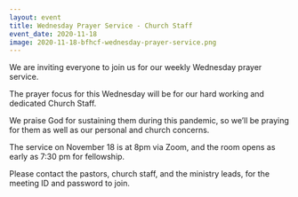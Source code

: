 ```yaml
---
layout: event
title: Wednesday Prayer Service - Church Staff
event_date: 2020-11-18
image: 2020-11-18-bfhcf-wednesday-prayer-service.png
---
```


We are inviting everyone to join us for our weekly Wednesday prayer service. 

The prayer focus for this Wednesday will be for our hard working and dedicated Church Staff. 

We praise God for sustaining them during this pandemic, so we’ll be praying for them as well as our personal and church concerns. 

The service on November 18 is at 8pm via Zoom, and the room opens as early as 7:30 pm for fellowship. 

Please contact the pastors, church staff, and the ministry leads, for the meeting ID and password to join.